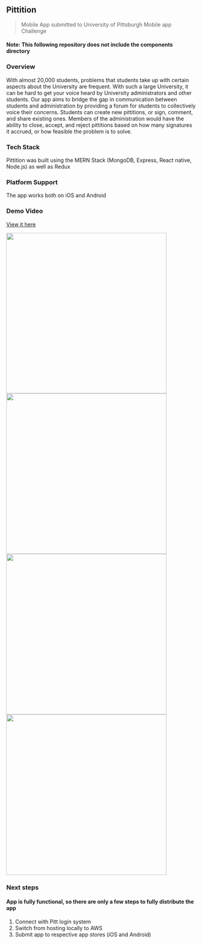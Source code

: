 ## Pittition
> Mobile App submitted to University of Pittsburgh Mobile app Challenge
#### Note: This following repository does not include the components directory


### Overview
<p>With almost 20,000 students, problems that students take up with certain aspects about the University are frequent. With such a large University, it can be hard to get your voice heard by University administrators and other students. 
Our app aims to bridge the gap in communication between students and administration by providing a forum for students to collectively voice their concerns. Students can create new pittitions, or sign, comment, and share existing ones. Members of the administration would have the ability to close, accept, and reject pittitions based on how many signatures it accrued, or how feasible the problem is to solve.
</p>

### Tech Stack
<p>Pittition was built using the MERN Stack (MongoDB, Express, React native, Node.js) as well as Redux</p>

### Platform Support
<p>The app works both on iOS and Android</p>

### Demo Video
[View it here](https://www.youtube.com/watch?v=3CFOHVC-k0w)

<img src="http://niksingh.net/img/PittitionLogin.png" width="425" /> <img src="http://niksingh.net/img/PittitionHome.png" width="425" /> 
<img src="http://niksingh.net/img/PittitionPage.png" width="425" /><img src="http://niksingh.net/img/PittitionUpdate.png" width="425" />



### Next steps
#### App is fully functional, so there are only a few steps to fully distribute the app

1. Connect with Pitt login system
2. Switch from hosting locally to AWS
3. Submit app to respective app stores (iOS and Android)
